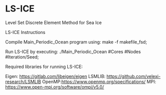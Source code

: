 # LS-ICE
Level Set Discrete Element Method for Sea Ice

LS-ICE Instructions

Compile Main_Periodic_Ocean program using:
make -f makefile_fsd;


Run LS-ICE by executing:
./Main_Periodic_Ocean #Cores #Nodes #Iteration/Seed;



Required libraries for running LS-ICE:

Eigen: https://gitlab.com/libeigen/eigen
LSMLIB: https://github.com/velexi-research/LSMLIB
OpenMP:https://www.openmp.org/specifications/
MPI: https://www.open-mpi.org/software/ompi/v5.0/

